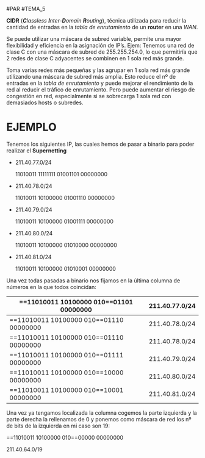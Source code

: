 #PAR #TEMA_5 

**CIDR** (***C**lassless **I**nter-**D**omain **R**outing*), técnica utilizada para reducir la cantidad de entradas en la 
*tabla de enrutamiento* de un **router** en una *WAN*.

Se puede utilizar una máscara de subred variable, permite una mayor flexibilidad y eficiencia 
en la asignación de IP’s. Ejem: Tenemos una red de clase C con una máscara de subred de 255.255.254.0, lo que permitiría que 2 redes de clase C adyacentes se combinen en 1 sola red más grande. 

Toma varias redes más pequeñas y las agrupar en 1 sola red más grande utilizando una máscara de subred más amplia. Esto reduce el nº de entradas en la *tabla de enrutamiento* y puede mejorar el rendimiento de la red al reducir el tráfico de enrutamiento. Pero puede aumentar el riesgo de congestión en red, especialmente si se sobrecarga 1 sola red con demasiados hosts o subredes.

# EJEMPLO

Tenemos los siguientes IP, las cuales hemos de pasar a binario para poder realizar el **Supernetting**

* 211.40.77.0/24
   
	11010011 11111111 01001101 00000000
   
* 211.40.78.0/24
   
	11010011 10100000 01001110 00000000
  
* 211.40.79.0/24
   
	11010011 10100000 01001111 00000000
  
* 211.40.80.0/24
  
	11010011 10100000 01010000 00000000
  
* 211.40.81.0/24
  
	11010011 10100000 01010001 00000000

Una vez todas pasadas a binario nos fijamos en la última columna de números en la que todos coincidan:

| ==11010011 10100000 010==01101 00000000 | 211.40.77.0/24 |
| --------------------------------------- | -------------- |
| ==11010011 10100000 010==01110 00000000 |  211.40.78.0/24 |
| ==11010011 10100000 010==01110 00000000 | 211.40.78.0/24 |
| ==11010011 10100000 010==01111 00000000 | 211.40.79.0/24 |
| ==11010011 10100000 010==10000 00000000 | 211.40.80.0/24 |
| ==11010011 10100000 010==10001 00000000 | 211.40.81.0/24 |

Una vez ya tengamos localizada la columna cogemos la parte izquierda y la parte derecha la rellenamos de 0 y ponemos como máscara de red los nº de bits de la izquierda en mi caso son 19:

==11010011 10100000 010==00000 00000000 

211.40.64.0/19